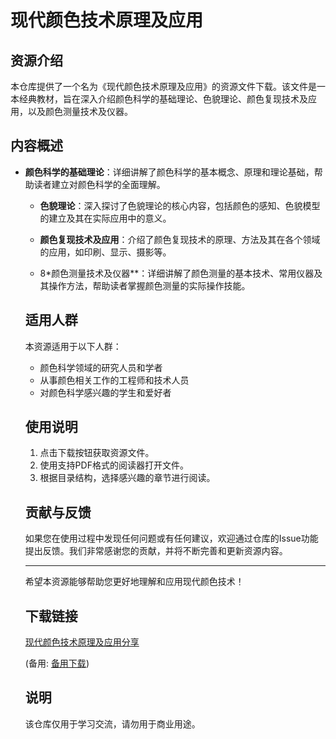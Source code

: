 # 现代颜色技术原理及应用

## 资源介绍

本仓库提供了一个名为《现代颜色技术原理及应用》的资源文件下载。该文件是一本经典教材，旨在深入介绍颜色科学的基础理论、色貌理论、颜色复现技术及应用，以及颜色测量技术及仪器。

## 内容概述

- **颜色科学的基础理论**：详细讲解了颜色科学的基本概念、原理和理论基础，帮助读者建立对颜色科学的全面理解。

  - **色貌理论**：深入探讨了色貌理论的核心内容，包括颜色的感知、色貌模型的建立及其在实际应用中的意义。

  - **颜色复现技术及应用**：介绍了颜色复现技术的原理、方法及其在各个领域的应用，如印刷、显示、摄影等。

  - 8*颜色测量技术及仪器**：详细讲解了颜色测量的基本技术、常用仪器及其操作方法，帮助读者掌握颜色测量的实际操作技能。

  ## 适用人群

  本资源适用于以下人群：

  - 颜色科学领域的研究人员和学者
  - 从事颜色相关工作的工程师和技术人员
  - 对颜色科学感兴趣的学生和爱好者

  ## 使用说明

  1. 点击下载按钮获取资源文件。
  2. 使用支持PDF格式的阅读器打开文件。
  3. 根据目录结构，选择感兴趣的章节进行阅读。

  ## 贡献与反馈

  如果您在使用过程中发现任何问题或有任何建议，欢迎通过仓库的Issue功能提出反馈。我们非常感谢您的贡献，并将不断完善和更新资源内容。

  ---

  希望本资源能够帮助您更好地理解和应用现代颜色技术！

  ## 下载链接
  [现代颜色技术原理及应用分享](https://pan.quark.cn/s/c28d098b7270) 

  (备用: [备用下载](https://pan.baidu.com/s/1_NVDYG0r1EvL-XaUsiz8CQ?pwd=1234))

  ## 说明

  该仓库仅用于学习交流，请勿用于商业用途。
